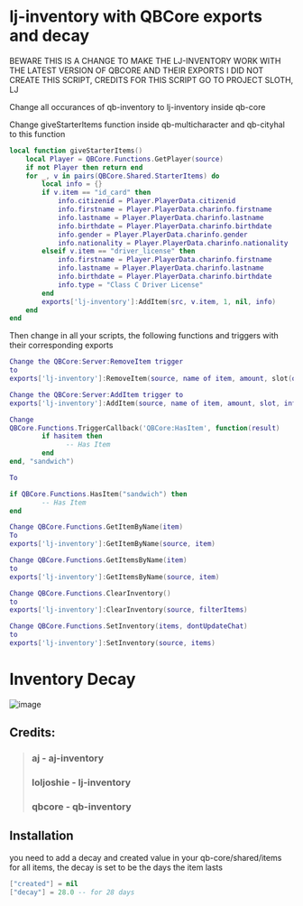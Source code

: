 # lj-inventory with QBCore exports and decay
BEWARE THIS IS A CHANGE TO MAKE THE LJ-INVENTORY WORK WITH THE LATEST VERSION OF QBCORE AND THEIR EXPORTS
I DID NOT CREATE THIS SCRIPT, CREDITS FOR THIS SCRIPT GO TO PROJECT SLOTH, LJ

Change all occurances of qb-inventory to lj-inventory inside qb-core


Change giveStarterItems function inside qb-multicharacter and qb-cityhal to this function

```lua
local function giveStarterItems()
    local Player = QBCore.Functions.GetPlayer(source)
    if not Player then return end
    for _, v in pairs(QBCore.Shared.StarterItems) do
        local info = {}
        if v.item == "id_card" then
            info.citizenid = Player.PlayerData.citizenid
            info.firstname = Player.PlayerData.charinfo.firstname
            info.lastname = Player.PlayerData.charinfo.lastname
            info.birthdate = Player.PlayerData.charinfo.birthdate
            info.gender = Player.PlayerData.charinfo.gender
            info.nationality = Player.PlayerData.charinfo.nationality
        elseif v.item == "driver_license" then
            info.firstname = Player.PlayerData.charinfo.firstname
            info.lastname = Player.PlayerData.charinfo.lastname
            info.birthdate = Player.PlayerData.charinfo.birthdate
            info.type = "Class C Driver License"
        end
        exports['lj-inventory']:AddItem(src, v.item, 1, nil, info)
    end
end
```

Then change in all your scripts, the following functions and triggers with their corresponding exports

```lua
Change the QBCore:Server:RemoveItem trigger
to
exports['lj-inventory']:RemoveItem(source, name of item, amount, slot(optional))

Change the QBCore:Server:AddItem trigger to
exports['lj-inventory']:AddItem(source, name of item, amount, slot, info)

Change
QBCore.Functions.TriggerCallback('QBCore:HasItem', function(result)
        if hasitem then
              -- Has Item
        end
end, "sandwich")

To

if QBCore.Functions.HasItem("sandwich") then
        -- Has Item
end

Change QBCore.Functions.GetItemByName(item)
To
exports['lj-inventory']:GetItemByName(source, item)

Change QBCore.Functions.GetItemsByName(item)
to
exports['lj-inventory']:GetItemsByName(source, item)

Change QBCore.Functions.ClearInventory()
to
exports['lj-inventory']:ClearInventory(source, filterItems)

Change QBCore.Functions.SetInventory(items, dontUpdateChat)
to
exports['lj-inventory']:SetInventory(source, items)
```

# Inventory Decay

![image](https://user-images.githubusercontent.com/80186604/163069477-114e14ec-bec1-4f93-8421-42017c605f15.png)

## Credits:
>### aj - aj-inventory
>### loljoshie - lj-inventory
>### qbcore - qb-inventory

## Installation

you need to add a decay and created value in your qb-core/shared/items for all items, the decay is set to be the days the item lasts


```lua
["created"] = nil
["decay"] = 28.0 -- for 28 days
```

